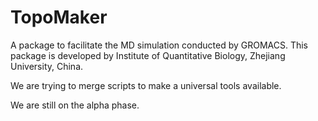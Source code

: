 # TopoMaker
A package to facilitate the MD simulation conducted by GROMACS. This package is developed by Institute of Quantitative Biology, Zhejiang University, China.

We are trying to merge scripts to make a universal tools available.

We are still on the alpha phase.
